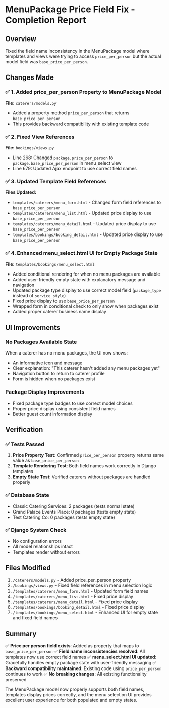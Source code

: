 # MenuPackage Price Field Fix - Completion Report

## Overview
Fixed the field name inconsistency in the MenuPackage model where templates and views were trying to access `price_per_person` but the actual model field was `base_price_per_person`.

## Changes Made

### ✅ 1. Added price_per_person Property to MenuPackage Model
**File:** `caterers/models.py`
- Added a property method `price_per_person` that returns `base_price_per_person`
- This provides backward compatibility with existing template code

### ✅ 2. Fixed View References
**File:** `bookings/views.py`
- Line 268: Changed `package.price_per_person` to `package.base_price_per_person` in menu_select view
- Line 679: Updated Ajax endpoint to use correct field names

### ✅ 3. Updated Template Field References
**Files Updated:**
- `templates/caterers/menu_form.html` - Changed form field references to `base_price_per_person`
- `templates/caterers/menu_list.html` - Updated price display to use `base_price_per_person`
- `templates/caterers/menu_detail.html` - Updated price display to use `base_price_per_person`
- `templates/bookings/booking_detail.html` - Updated price display to use `base_price_per_person`

### ✅ 4. Enhanced menu_select.html UI for Empty Package State
**File:** `templates/bookings/menu_select.html`
- Added conditional rendering for when no menu packages are available
- Added user-friendly empty state with explanatory message and navigation
- Updated package type display to use correct model field (`package_type` instead of `service_style`)
- Fixed price display to use `base_price_per_person`
- Wrapped form in conditional check to only show when packages exist
- Added proper caterer business name display

## UI Improvements

### No Packages Available State
When a caterer has no menu packages, the UI now shows:
- An informative icon and message
- Clear explanation: "This caterer hasn't added any menu packages yet"
- Navigation button to return to caterer profile
- Form is hidden when no packages exist

### Package Display Improvements
- Fixed package type badges to use correct model choices
- Proper price display using consistent field names
- Better guest count information display

## Verification

### ✅ Tests Passed
1. **Price Property Test**: Confirmed `price_per_person` property returns same value as `base_price_per_person`
2. **Template Rendering Test**: Both field names work correctly in Django templates
3. **Empty State Test**: Verified caterers without packages are handled properly

### ✅ Database State
- Classic Catering Services: 2 packages (tests normal state)
- Grand Palace Events Place: 0 packages (tests empty state)
- Test Catering Co: 0 packages (tests empty state)

### ✅ Django System Check
- No configuration errors
- All model relationships intact
- Templates render without errors

## Files Modified

1. `/caterers/models.py` - Added price_per_person property
2. `/bookings/views.py` - Fixed field references in menu selection logic
3. `/templates/caterers/menu_form.html` - Updated form field names
4. `/templates/caterers/menu_list.html` - Fixed price display
5. `/templates/caterers/menu_detail.html` - Fixed price display  
6. `/templates/bookings/booking_detail.html` - Fixed price display
7. `/templates/bookings/menu_select.html` - Enhanced UI for empty state and fixed field names

## Summary

✅ **Price per person field exists**: Added as property that maps to `base_price_per_person`
✅ **Field name inconsistencies resolved**: All templates now use correct field names
✅ **menu_select.html UI updated**: Gracefully handles empty package state with user-friendly messaging
✅ **Backward compatibility maintained**: Existing code using `price_per_person` continues to work
✅ **No breaking changes**: All existing functionality preserved

The MenuPackage model now properly supports both field names, templates display prices correctly, and the menu selection UI provides excellent user experience for both populated and empty states.
